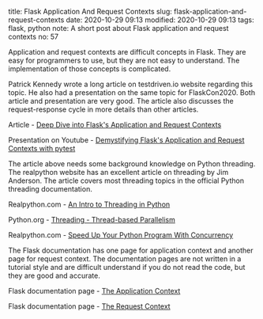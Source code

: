 title: Flask Application And Request Contexts
slug: flask-application-and-request-contexts
date: 2020-10-29 09:13
modified: 2020-10-29 09:13
tags: flask, python
note: A short post about Flask application and request contexts
no: 57

Application and request contexts are difficult concepts in Flask. 
They are easy for programmers to use, but they are not easy to understand. The 
implementation of those concepts is complicated. 

Patrick Kennedy wrote a long article on testdriven.io website regarding this topic. He 
also had a presentation on the same topic for FlaskCon2020.  Both article and 
presentation are very good. The article also discusses the request-response cycle 
in more details than other articles. 

Article - [Deep Dive into Flask's Application and Request Contexts](https://testdriven.io/blog/flask-contexts-advanced/)

Presentation on Youtube - [Demystifying Flask's Application and Request Contexts with pytest](https://www.youtube.com/watch?v=fq8y-9UHjyk&ab_channel=FlaskCon2020)

The article above needs some background knowledge on Python threading.  The realpython 
website has an excellent article on threading by Jim Anderson. The article 
covers most threading topics in the official Python threading documentation. 

Realpython.com - [An Intro to Threading in Python](https://realpython.com/intro-to-python-threading/)

Python.org - [Threading - Thread-based Parallelism](https://docs.python.org/3/library/threading.html)

Realpython.com - [Speed Up Your Python Program With Concurrency](https://realpython.com/python-concurrency)

The Flask documentation has one page for application context and another page for request context. 
The documentation pages are not written in a tutorial style and are difficult understand if you do not 
read the code, but they are good and accurate.

Flask documentation page - [The Application Context](https://flask.palletsprojects.com/en/1.1.x/appcontext/)

Flask documentation page - [The Request Context](https://flask.palletsprojects.com/en/1.1.x/reqcontext/) 



 

